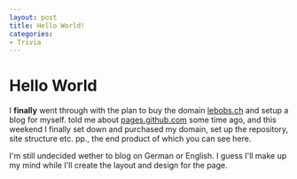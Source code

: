 ```yaml
---
layout: post
title: Hello World!
categories:
- Trivia
---
```


# Hello World

I **finally** went through with the plan to buy the domain [lebobs.ch][lebobsch] and setup a blog for myself. [][Markus] told me about [pages.github.com][ghpages] some time ago, and this weekend I finally set down and purchased my domain, set up the repository, site structure etc. pp., the end product of which you can see here.

I'm still undecided wether to blog on German or English. I guess I'll make up my mind while I'll create the layout and design for the page.

[Markus]: http://nuclearsquid.com/ "Blog of Markus Prinz"
[lebobsch]: http://lebobs.ch/ "My blog, the very page you are on"
[ghpages]: http://pages.github.com/ "Github Pages Readme"